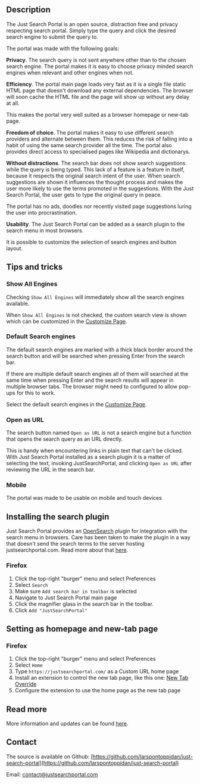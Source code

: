 
## Description

The Just Search Portal is an open source, distraction free and privacy respecting search portal. Simply type the query and click the desired search engine to submit the query to.

The portal was made with the following goals:

**Privacy**. The search query is not sent anywhere other than to the chosen search engine. The portal makes it is easy to choose privacy minded search engines when relevant and other engines when not.

**Efficiency**. The portal main page loads very fast as it is a single file static HTML page that doesn't download any external dependencies. The browser will soon cache the HTML file and the page will show up without any delay at all. 

This makes the portal very well suited as a browser homepage or new-tab page.

**Freedom of choice**. The portal makes it easy to use different search providers and alternate between them. This reduces the risk of falling into a habit of using the same search provider all the time. The portal also provides direct access to specialised pages like Wikipedia and dictionarys.

**Without distractions**. The search bar does not show search suggestions while the query is being typed. This lack of a feature is a feature in itself, because it respects the original search intent of the user. When search suggestions are shown it influences the thought process and makes the user more likely to use the terms promoted in the suggestions. With the Just Search Portal, the user gets to type the original query in peace.

The portal has no ads, doodles nor recently visited page suggestions luring the user into procrastination.

**Usability**. The Just Search Portal can be added as a search plugin to the search menu in most browsers. 

It is possible to customize the selection of search engines and button layout.

## Tips and tricks

### Show All Engines

Checking `Show All Engines` will immediately show all the search engines available. 

When `Show All Engines` is not checked, the custom search view is shown which can be customized in the [Customize Page](customize.html).

### Default Search engines

The default search engines are marked with a thick black border around the search button and will be searched when pressing Enter from the search bar. 

If there are multiple default search engines all of them will searched at the same time when pressing Enter and the search results will appear in multiple browser tabs. The browser might need to configured to allow pop-ups for this to work.

Select the default search engines in the [Customize Page](customize.html). 

### Open as URL

The search button named `Open as URL` is not a search engine but a function that opens the search query as an URL directly. 

This is handy when encountering links in plain text that can't be clicked. With Just Search Portal installed as a search plugin it is a matter of selecting the text, invoking JustSearchPortal, and clicking `Open as URL` after reviewing the URL in the search bar.

### Mobile

The portal was made to be usable on mobile and touch devices

## Installing the search plugin

Just Search Portal provides an [OpenSearch](https://en.wikipedia.org/wiki/OpenSearch) plugin for integration with the search menu in browsers. Care has been taken to make the plugin in a way that doesn't send the search terms to the server hosting justsearchportal.com. Read more about that [here](https://larsee.com/blog/2018/02/passing-url-parameters-client-only/). 

### Firefox

1. Click the top-right "burger" menu and select Preferences 
2. Select `Search`
3. Make sure `Add search bar in toolbar` is selected
4. Navigate to Just Search Portal main page
5. Click the magnifier glass in the search bar in the toolbar.
6. Click `Add "JustSearchPortal"`


## Setting as homepage and new-tab page

### Firefox

1. Click the top-right "burger" menu and select Preferences
2. Select `Home`
3. Type `https://justsearchportal.com/` as a Custom URL home page
4. Install an extension to control the new tab page, like this one: [New Tab Override](https://addons.mozilla.org/en-US/firefox/addon/new-tab-override/)
5. Configure the extension to use the home page as the new tab page


## Read more

More information and updates can be found [here](https://larsee.com/blog/tag/just-search-portal.html).

## Contact

The source is available on Github: [https://github.com/larspontoppidan/just-search-portal](https://github.com/larspontoppidan/just-search-portal)

Email: [contact@justsearchportal.com](mailto:contact@justsearchportal.com)

